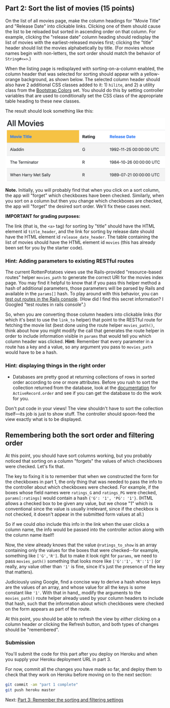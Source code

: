 ## Part 2: Sort the list of movies (15 points)

On the list of all movies page, make the column headings for "Movie
Title" and "Release Date" into clickable links. Clicking one of them
should cause the list to be reloaded but sorted in ascending order on
that column. For example, clicking the "release date" column heading
should redisplay the list of movies with the earliest-released movies
first; clicking the "title" header should list the movies
alphabetically by title. (For movies whose names begin with
non-letters, the sort order should match the behavior of
`String#<=>`.) 

When the listing page is redisplayed with sorting-on-a-column enabled,
the column header that was selected for sorting should appear with a
yellow-orange background, as shown below. The selected column header
should also have 2 additional CSS classes added to it: 1) `hilite`,
and 2) a utility class from the [Bootstrap
Colors](https://getbootstrap.com/docs/4.5/utilities/colors/) set. You
should do this by setting controller variables that are used to
conditionally set the CSS class of the appropriate table heading to
these new classes. 

The result should look something like this:

![Screenshot showing the "Movie Title" column selected with a yellow background.](../table-header-screenshot.png)

**Note.** Initially, you will probably find that when you click on a
sort column, the app will "forget" which checkboxes have been
checked.   Similarly, when you sort on a column but then you change
which checkboxes are checked, the app will "forget" the desired sort
order.  We'll fix these cases next.

**IMPORTANT for grading purposes:**

The link (that is, the `<a>` tag) for sorting by "title" should have the HTML element id `title_header`, and the link for sorting by release date should have the HTML element id `release_date_header`.  The table containing the list of movies should have the HTML element id `movies` (this has already been set for you by the starter code).


### Hint: Adding parameters to existing RESTful routes


The current RottenPotatoes views use the Rails-provided
"resource-based routes" helper `movies_path` to generate the correct
URI for the movies index page. You may find it helpful to know that if
you pass this helper method a hash of additional parameters, those
parameters will be parsed by Rails and available in the `params[]`
hash.  To play around with this behavior, you can [test out routes in
the Rails
console](https://stackoverflow.com/questions/1397644/testing-routes-in-the-console).
(How did I find this secret information?  I Googled "test routes in
rails console".)

So, when you are converting those column headers into clickable
links (for which it's best to use the `link_to` helper) that point to
the RESTful route for fetching the movie list (best done using the
route helper `movies_path()`, think about
how you might modify the call that generates the route helper in order
to include information visible in `params` that would tell you which
column header was clicked.  **Hint:** Remember that every parameter in
a route has a key and a value, so any argument you pass to
`movies_path` would have to be a hash.

### Hint: displaying things in the right order

* Databases are pretty good at returning collections of rows in sorted order according to one or more attributes. Before you rush to sort the collection returned from the database, look at the [documentation](http://api.rubyonrails.org/v4.2.11/) for `ActiveRecord.order` and see if you can get the database to do the work for you.

Don't put code in your views! The view shouldn't have to sort the collection itself—its job is just to show stuff. The controller should spoon-feed the view exactly what is to be displayed.

## Remembering both the sort order and filtering order

At this point, you should have sort columns working, but you probably
noticed that sorting on a column "forgets" the values of which
checkboxes were checked.  Let's fix that.

The key to fixing it is to remember that when we constructed the form
for the checkboxes in part 1, the only thing that was needed to pass
the info to the controller about which checkboxes were checked.  For
example, if the boxes whose field names were `ratings_G` and
`ratings_PG` were checked, `params[:ratings]` would contain a hash 
`{'G': '1', 'PG': '1'}`.  (HTML allows a checked box to be given any
value, but we chose "1" which is conventional since the value is
usually irrelevant, since if the checkbox is not checked, it doesn't
appear in the submitted form values at all.)

So if we could _also_ include this info in the link when the user
clicks a column name, the info would be passed into the controller
action along with the column name itself!

Now, the view already knows that the value `@ratings_to_show` is
an array containing only the values for the
boxes that were checked--for example, something like `['G','R']`.  But
to make it look right for `params`, we need to pass `movies_path()`
something that looks more like `['G':'1', 'R':'1']` (or really, any
value other than `'1'` is fine, since it's just the presence of the
key that matters).

Judiciously using Google, find a concise way to derive a hash whose
keys are the values of an array, and whose value for all the keys is
some constant like `'1'`.
With that in hand,, modify the arguments to the `movies_path()` route
helper already used by your column headers to include that hash, such that the information
about which checkboxes were checked on the form appears as part of the
route.

At this point, you should be able to refresh the view by _either_
clicking on a column header _or_ clicking the Refresh button, and both
types of changes should be "remembered".

### Submission

You'll submit the code for this part after you deploy on Heroku and when you supply your Heroku deployment URL in part 3.

For now, commit all the changes you have made so far, and deploy them to check that they work on Heroku before moving on to the next section:

```sh
git commit -am "part 1 complete"
git push heroku master
```

Next: [Part 3: Remember the sorting and filtering settings](part_3.md)

